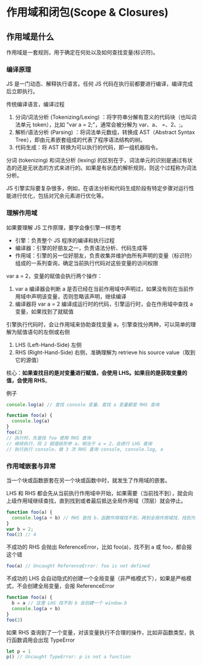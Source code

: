 # 作用域和闭包(Scope & Closures)
## 作用域是什么
作用域是一套规则，用于确定在何处以及如何查找变量(标识符)。
### 编译原理
JS 是一门动态、解释执行语言。任何 JS 代码在执行前都要进行编译，编译完成后立即执行。

传统编译语言，编译过程
1. 分词/词法分析 (Tokenizing/Lexing) ：将字符串分解有意义的代码块（也叫词法单元 token），比如 "var a = 2;"，通常会被分解为 var、a、 =、2、;。
2. 解析/语法分析 (Parsing) ：将词法单元数组，转换成 AST（Abstract Syntax Tree），即由元素嵌套组成的代表了程序语法结构的树。
3. 代码生成：将 AST 转换为可以执行的代码，即一组机器指令。

分词 (tokenizing) 和词法分析 (lexing) 的区别在于，词法单元的识别是通过有状态的还是无状态的方式来进行的。如果是有状态的解析规则，则这个过程称为词法分析。

JS 引擎实际要复杂很多，例如，在语法分析和代码生成阶段有特定步骤对运行性能进行优化，包括对冗余元素进行优化等。

### 理解作用域
如果要理解 JS 工作原理，要学会像引擎一样思考
- 引擎：负责整个 JS 程序的编译和执行过程
- 编译器：引擎的好朋友之一，负责语法分析、代码生成等
- 作用域：引擎的另一位好朋友，负责收集并维护由所有声明的变量（标识符）组成的一系列查询，确定当前执行代码对这些变量的访问权限

var a = 2，变量的赋值会执行两个操作：
1. var a 编译器会判断 a 是否已经在当前作用域中声明过，如果没有则在当前作用域中声明该变量，否则忽略该声明，继续编译
2. 编译器将 var a = 2 编译成运行时的代码，引擎运行时，会在作用域中查找 a 变量，如果找到了就赋值

引擎执行代码时，会让作用域来协助查找变量 a，引擎查找分两种，可以简单的理解为赋值语句的左侧或右侧
1. LHS (Left-Hand-Side) 左侧
2. RHS (Right-Hand-Side) 右侧，准确理解为 retrieve his source value（取到它的源值）

核心：**如果查找目的是对变量进行赋值，会使用 LHS。如果目的是获取变量的值，会使用 RHS**。

例子
```js
console.log(a) // 查找 console 变量、查找 a 变量都是 RHS 查询

function foo(a) {
  console.log(a)
}
foo(2) 
// 执行时，先查找 foo 使用 RHS 查询
// 继续执行，将 2 赋值给形参 a，相当于 a = 2，会进行 LHS 查询
// 执行执行 console，做 3 次 RHS 查询 console, console.log, a
```
### 作用域嵌套与异常
当一个块或函数嵌套在另一个块或函数中时，就发生了作用域的嵌套。

LHS 和 RHS 都会先从当前执行作用域中开始，如果需要（当前找不到），就会向上级作用域继续查找，直到找到或者最后抵达全局作用域（顶层）就会停止。
```js
function foo(a) {
  console.log(a + b) // RHS 查找 b，函数作用域找不到，再到全局作用域找，找到为 2
}
var b = 2;
foo(2) // 4 
```

不成功的 RHS 会抛出 ReferenceError，比如 foo(a)，找不到 a 或 foo，都会报这个错
```js
foo(a) // Uncaught ReferenceError: foo is not defined
```

不成功的 LHS 会自动隐式的创建一个全局变量（非严格模式下），如果是严格模式，不会创建全局变量，会报 ReferenceError
```js
function foo(a) {
  b = a // 这里 LHS 找不到 b 会创建一个 window.b 
  console.log(a + b)
}
foo(2)
```
如果 RHS 查询到了一个变量，对该变量执行不合理的操作，比如非函数类型，执行函数调用会出现 TypeError
```js
let p = 1
p() // Uncaught TypeError: p is not a function
```